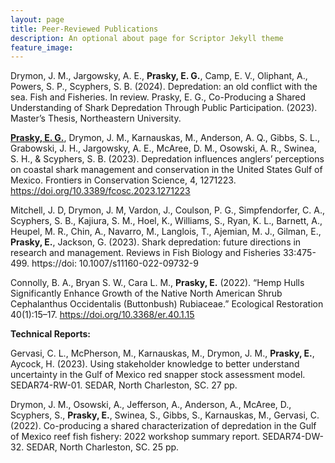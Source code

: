 ```yaml
---
layout: page
title: Peer-Reviewed Publications
description: An optional about page for Scriptor Jekyll theme
feature_image: 
---
```

Drymon, J. M., Jargowsky, A. E., **Prasky, E. G.**, Camp, E. V., Oliphant, A., Powers, S. P., Scyphers, S. B. (2024). Depredation: an old conflict with the sea. Fish and Fisheries. In review.
Prasky, E. G., Co-Producing a Shared Understanding of Shark Depredation Through Public Participation. (2023). Master’s Thesis, Northeastern University. 

<ins>**Prasky, E. G.**</ins>, Drymon, J. M., Karnauskas, M., Anderson, A. Q., Gibbs, S. L., Grabowski, J. H., Jargowsky, A. E., McAree, D. M., Osowski, A. R., Swinea, S. H., & Scyphers, S. B. (2023). Depredation influences anglers’ perceptions on coastal shark management and conservation in the United States Gulf of Mexico. Frontiers in Conservation Science, 4, 1271223. https://doi.org/10.3389/fcosc.2023.1271223

Mitchell, J. D, Drymon, J. M, Vardon, J., Coulson, P. G., Simpfendorfer, C. A., Scyphers, S. B., Kajiura, S. M., Hoel, K., Williams, S., Ryan, K. L., Barnett, A., Heupel, M. R., Chin, A., Navarro, M., Langlois, T., Ajemian, M. J., Gilman, E., **Prasky, E.**, Jackson, G. (2023). Shark depredation: future directions in research and management. Reviews in Fish Biology and Fisheries 33:475-499. https://doi: 10.1007/s11160-022-09732-9

Connolly, B. A., Bryan S. W., Cara L. M., **Prasky, E.** (2022). “Hemp Hulls Significantly Enhance Growth of the Native North American Shrub Cephalanthus Occidentalis (Buttonbush) Rubiaceae.” Ecological Restoration 40(1):15–17. https://doi.org/10.3368/er.40.1.15

**Technical Reports:**

Gervasi, C. L., McPherson, M., Karnauskas, M., Drymon, J. M., **Prasky, E.**, Aycock, H. (2023). Using stakeholder knowledge to better understand uncertainty in the Gulf of Mexico red snapper stock assessment model. SEDAR74-RW-01. SEDAR, North Charleston, SC. 27 pp.

Drymon, J. M., Osowski, A., Jefferson, A., Anderson, A., McAree, D., Scyphers, S., **Prasky, E.**, Swinea, S., Gibbs, S., Karnauskas, M., Gervasi, C. (2022). Co-producing a shared characterization of depredation in the Gulf of Mexico reef fish fishery: 2022 workshop summary report. SEDAR74-DW-32. SEDAR, North Charleston, SC. 25 pp.

